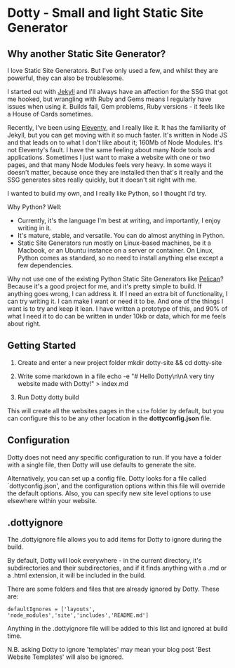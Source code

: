 
# Dotty - Small and light Static Site Generator

## Why another Static Site Generator?

I love Static Site Generators. But I've only used a few, and whilst they are powerful, they can also be troublesome.

I started out with [Jekyll](https://jekyllrb.com) and I'll always have an affection for the SSG that got me hooked, but wrangling with Ruby and Gems means I regularly have issues when using it. Builds fail, Gem problems, Ruby versions - it feels like a House of Cards sometimes.

Recently, I've been using [Eleventy](https://11ty.io), and I really like it. It has the familiarity of Jekyll, but you can get moving with it so much faster. It's written in Node JS and that leads on to what I don't like about it; 160Mb of Node Modules. It's not Eleventy's fault. I have the same feeling about many Node tools and applications. Sometimes I just want to make a website with one or two pages, and that many Node Modules feels very heavy. In some ways it doesn't matter, because once they are installed then that's it really and the SSG generates sites really quickly, but it doesn't sit right with me.

I wanted to build my own, and I really like Python, so I thought I'd try.

Why Python? Well:

* Currently, it's the language I'm best at writing, and importantly, I enjoy writing in it.
* It's mature, stable, and versatile. You can do almost anything in Python.
* Static Site Generators run mostly on Linux-based machines, be it a Macbook, or an Ubuntu instance on a server or container. On Linux, Python comes as standard, so no need to install anything else except a few dependencies.

Why not use one of the existing Python Static Site Generators like [Pelican](https://getpelican.com)? Because it's a good project for me, and it's pretty simple to build. If anything goes wrong, I can address it. If I need an extra bit of functionality, I can try writing it. I can make I want or need it to be. And one of the things I want is to try and keep it lean. I have written a prototype of this, and 90% of what I need it to do can be written in under 10kb or data, which for me feels about right. 

## Getting Started

1. Create and enter a new project folder
    mkdir dotty-site && cd dotty-site

2. Write some markdown in a file
    echo -e "# Hello Dotty\n\nA very tiny website made with Dotty!" > index.md

3. Run Dotty
    dotty build

This will create all the websites pages in the `site` folder by default, but you can configure this to be any other location in the **dottyconfig.json** file.

## Configuration

Dotty does not need any specific configuration to run. If you have a folder with a single file, then Dotty will use defaults to generate the site.

Alternatively, you can set up a config file. Dotty looks for a file called `dottyconfig.json', and the configuration options within this file will override the default options. Also, you can specify new site level options to use elsewhere within your website.

## .dottyignore

The .dottyignore file allows you to add items for Dotty to ignore during the build.

By default, Dotty will look everywhere - in the current directory, it's subdirectories and their subdirectories, and if it finds anything with a .md or a .html extension, it will be included in the build.

There are some folders and files that are already ignored by Dotty. These are:

    defaultIgnores = ['layouts', 'node_modules','site','includes','README.md']

Anything in the .dottyignore file will be added to this list and ignored at build time.

N.B. asking Dotty to ignore 'templates' may mean your blog post 'Best Website Templates' will also be ignored.


